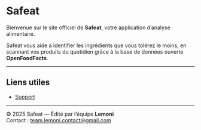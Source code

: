 # Safeat

Bienvenue sur le site officiel de **Safeat**, votre application d’analyse alimentaire.

Safeat vous aide à identifier les ingrédients que vous tolérez le moins, en scannant vos produits du quotidien grâce à la base de données ouverte **OpenFoodFacts**.

---

## Liens utiles

- [Support](./support.md)  

---

© 2025 Safeat — Édité par l’équipe **Lemoni**  
Contact : [team.lemoni.contact@gmail.com](mailto:team.lemoni.contact@gmail.com)
